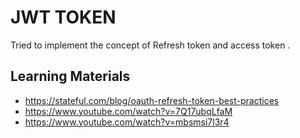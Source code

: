 # JWT TOKEN

Tried to implement the concept of Refresh token and access token .


## Learning Materials

- https://stateful.com/blog/oauth-refresh-token-best-practices
- https://www.youtube.com/watch?v=7Q17ubqLfaM
- https://www.youtube.com/watch?v=mbsmsi7l3r4
